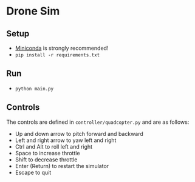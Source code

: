 # Drone Sim

## Setup

- [Miniconda](https://docs.anaconda.com/miniconda/) is strongly recommended!
- `pip install -r requirements.txt`

## Run

- `python main.py`

## Controls

The controls are defined in `controller/quadcopter.py` and are as follows:

- Up and down arrow to pitch forward and backward
- Left and right arrow to yaw left and right
- Ctrl and Alt to roll left and right
- Space to increase throttle
- Shift to decrease throttle
- Enter (Return) to restart the simulator
- Escape to quit
